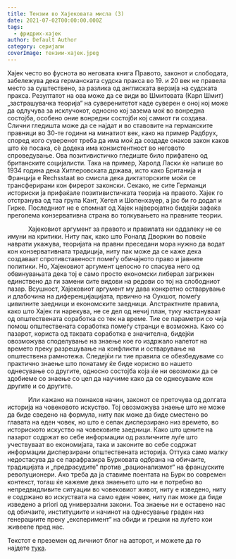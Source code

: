 ```yaml
---
title: Тензии во Хајековата мисла (3)
date: 2021-07-02T00:00:00.000Z
tags:
  - фридрих-хајек
author: Default Author
category: серијали
coverImage: тензии-хајек.jpeg
---
```


Хајек често во фуснота во неговата книга Правото, законот и слободата, забележува дека германската судска пракса во 19. и 20 век не правела место за суштествено, за разлика од англиската верзија на судската пракса. Резултатот на ова може да се види во Шмитовата (Карл Шмит) „застрашувачка теорија“ на суверенитетот каде суверен е оној кој може да одлучува за исклучокот, односно кој зазема моќ во вонредна состојба, особено оние вонредни состојби кој самиот ги создава. Слични гледишта може да се најдат и во ставовите на германските правници во 30-те години на минатиот век, како на пример Радбрух, според кого суверенот треба да има моќ да создаде онаков закон каков што ќе посака, сѐ додека има конзистентност во неговото спроведување. Ова позитивистичко гледиште било прифатено од британските социјалисти. Така на пример, Харолд Ласки ќе напише во 1934 година дека Хитлеровската држава, исто како Британија и Франција е Rechsstaat во смисла дека диктаторските моќи се трансферирани кон фирерот законски. Секако, не сите Германци историски ја прифаќале позитивистичката теорија на правото. Хајек го отстранува од таа група Кант, Хегел и Шопенхауер, а јас би го додал и Гирке. Последниот не е спомнат од Хајек најверојатно бидејќи зафаќа преголема конзервативна страна во толкувањето на правните теории.

            Хајековиот аргумент за правото и правилата ни оддалеку не се имуни на критики. Ниту пак, како што Роналд Дворкин во повеќе наврати укажува, теоријата на правни преседани мора нужно да водат кон конзервативната традиција, ниту пак може да се каже дека создаваат спротивставеност помеѓу обичајното право и јавните политики. Но, Хајековиот аргумент целосно го спасува него од обвинувањата дека тој е само просто економски либерал загрижен единствено да ги замени сите видови на редови со тој на слободниот пазар. Всушност, Хајековиот аргумент му дава конкретно остварување и длабочина на диференцијацијата, првично на Оукшот, помеѓу цивилните заедници и економските заедници. Апстрактните правила, како што Хајек ги нарекува, не се дел од нечиј план, туку настануваат од општествената соработка со тек на време. Тие се параметри со чија помош општествената соработка помеѓу странци е возможна. Како со пазарот, користа од таквата соработка е значителна, бидејќи овозможува споделување на знаење кое го издржало налетот на времето преку разрешување на конфликти и остварување на општествена рамнотежа. Следејќи ги тие правила се обезбедуваме со практично знаење што понатаму ќе биде корисно во нашето однесување со другите, односно состојба која ќе ни овозможи да се здобиеме со знаење со цел да научиме како да се однесуваме кон другите и со другите.

            Или кажано на поинаков начин, законот се преточува од долгата историја на човековото искуство. Тој овозможува знаење што не може да биде сведено на формула, ниту пак може да биде сместено во главата на еден човек, но што е сепак дисперзирано низ времето, во историското искуство на човековите заедници. Како што цените на пазарот содржат во себе информации од различните луѓе што учествуваат во економијата, така и законите во себе содржат информации дисперзирани општествената историја. Оттука само малку недостасува да се парафразира Бурковата одбрана на обичаите, традицијата и „предрасудите“ против „рационализмот“ на француските револуционери. Ако треба да ја ставиме поентата на Бурк во современ контекст, тогаш ќе кажеме дека знаењето што ни е потребно во непредвидливите ситуации во човековиот живот, ниту е изведено, ниту е содржано во искуствата на само еден човек, ниту пак може да биде изведено a priori од универзални закони. Тоа знаење ни е оставено нас од обичаите, институциите и начинот на однесување граден низ генерациите преку „експеримент“ на обиди и грешки на луѓето кои живееле пред нас.

Текстот е преземен од личниот блог на авторот, и можете да го најдете [тука](https://ilijav.substack.com/p/-3).
